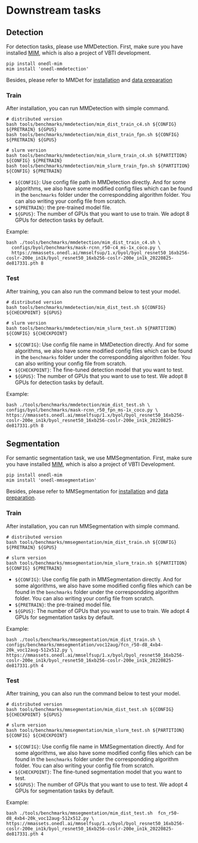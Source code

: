 # Downstream tasks

## Detection

For detection tasks, please use MMDetection. First, make sure you have installed [MIM](https://github.com/vbti-development/mim), which is also a project of VBTI development.

```shell
pip install onedl-mim
mim install 'onedl-mmdetection'
```

Besides, please refer to MMDet for [installation](https://onedl-mmdetection.readthedocs.io/en/latest/get_started.html) and [data preparation](https://onedl-mmdetection.readthedocs.io/en/latest/user_guides/dataset_prepare.html)

### Train

After installation, you can run MMDetection with simple command.

```shell
# distributed version
bash tools/benchmarks/mmdetection/mim_dist_train_c4.sh ${CONFIG} ${PRETRAIN} ${GPUS}
bash tools/benchmarks/mmdetection/mim_dist_train_fpn.sh ${CONFIG} ${PRETRAIN} ${GPUS}

# slurm version
bash tools/benchmarks/mmdetection/mim_slurm_train_c4.sh ${PARTITION} ${CONFIG} ${PRETRAIN}
bash tools/benchmarks/mmdetection/mim_slurm_train_fpn.sh ${PARTITION} ${CONFIG} ${PRETRAIN}
```

- `${CONFIG}`: Use config file path in MMDetection directly. And for some algorithms, we also have some
  modified config files which can be found in the `benchmarks` folder under the correspondding algorithm
  folder. You can also writing your config file from scratch.
- `${PRETRAIN}`: the pre-trained model file.
- `${GPUS}`: The number of GPUs that you want to use to train. We adopt 8 GPUs for detection tasks by default.

Example:

```shell
bash ./tools/benchmarks/mmdetection/mim_dist_train_c4.sh \
  configs/byol/benchmarks/mask-rcnn_r50-c4_ms-1x_coco.py \
  https://mmassets.onedl.ai/mmselfsup/1.x/byol/byol_resnet50_16xb256-coslr-200e_in1k/byol_resnet50_16xb256-coslr-200e_in1k_20220825-de817331.pth 8
```

### Test

After training, you can also run the command below to test your model.

```shell
# distributed version
bash tools/benchmarks/mmdetection/mim_dist_test.sh ${CONFIG} ${CHECKPOINT} ${GPUS}

# slurm version
bash tools/benchmarks/mmdetection/mim_slurm_test.sh ${PARTITION} ${CONFIG} ${CHECKPOINT}
```

- `${CONFIG}`: Use config file name in MMDetection directly. And for some algorithms, we also have some
  modified config files which can be found in the `benchmarks` folder under the correspondding algorithm
  folder. You can also writing your config file from scratch.
- `${CHECKPOINT}`: The fine-tuned detection model that you want to test.
- `${GPUS}`: The number of GPUs that you want to use to test. We adopt 8 GPUs for detection tasks by default.

Example:

```shell
bash ./tools/benchmarks/mmdetection/mim_dist_test.sh \
configs/byol/benchmarks/mask-rcnn_r50_fpn_ms-1x_coco.py \
https://mmassets.onedl.ai/mmselfsup/1.x/byol/byol_resnet50_16xb256-coslr-200e_in1k/byol_resnet50_16xb256-coslr-200e_in1k_20220825-de817331.pth 8
```

## Segmentation

For semantic segmentation task, we use MMSegmentation. First, make sure you have installed [MIM](https://github.com/vbti-development/onedl-mim), which is also a project of VBTI Development.

```shell
pip install onedl-mim
mim install 'onedl-mmsegmentation'
```

Besides, please refer to MMSegmentation for [installation](https://onedl-mmsegmentation.readthedocs.io/en/latest/get_started.html) and [data preparation](https://onedl-mmsegmentation.readthedocs.io/en/latest/user_guides/2_dataset_prepare.html).

### Train

After installation, you can run MMSegmentation with simple command.

```shell
# distributed version
bash tools/benchmarks/mmsegmentation/mim_dist_train.sh ${CONFIG} ${PRETRAIN} ${GPUS}

# slurm version
bash tools/benchmarks/mmsegmentation/mim_slurm_train.sh ${PARTITION} ${CONFIG} ${PRETRAIN}
```

- `${CONFIG}`: Use config file path in MMSegmentation directly. And for some algorithms, we also have some
  modified config files which can be found in the `benchmarks` folder under the correspondding algorithm
  folder. You can also writing your config file from scratch.
- `${PRETRAIN}`: the pre-trained model file.
- `${GPUS}`: The number of GPUs that you want to use to train. We adopt 4 GPUs for segmentation tasks by default.

Example:

```shell
bash ./tools/benchmarks/mmsegmentation/mim_dist_train.sh \
configs/benchmarks/mmsegmentation/voc12aug/fcn_r50-d8_4xb4-20k_voc12aug-512x512.py \
https://mmassets.onedl.ai/mmselfsup/1.x/byol/byol_resnet50_16xb256-coslr-200e_in1k/byol_resnet50_16xb256-coslr-200e_in1k_20220825-de817331.pth 4
```

### Test

After training, you can also run the command below to test your model.

```shell
# distributed version
bash tools/benchmarks/mmsegmentation/mim_dist_test.sh ${CONFIG} ${CHECKPOINT} ${GPUS}

# slurm version
bash tools/benchmarks/mmsegmentation/mim_slurm_test.sh ${PARTITION} ${CONFIG} ${CHECKPOINT}
```

- `${CONFIG}`: Use config file name in MMSegmentation directly. And for some algorithms, we also have some
  modified config files which can be found in the `benchmarks` folder under the correspondding algorithm
  folder. You can also writing your config file from scratch.
- `${CHECKPOINT}`: The fine-tuned segmentation model that you want to test.
- `${GPUS}`: The number of GPUs that you want to use to test. We adopt 4 GPUs for segmentation tasks by default.

Example:

```shell
bash ./tools/benchmarks/mmsegmentation/mim_dist_test.sh  fcn_r50-d8_4xb4-20k_voc12aug-512x512.py \
https://mmassets.onedl.ai/mmselfsup/1.x/byol/byol_resnet50_16xb256-coslr-200e_in1k/byol_resnet50_16xb256-coslr-200e_in1k_20220825-de817331.pth 4
```
